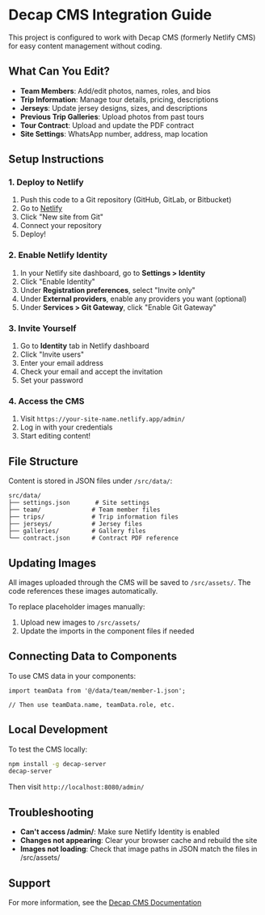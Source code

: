 # Decap CMS Integration Guide

This project is configured to work with Decap CMS (formerly Netlify CMS) for easy content management without coding.

## What Can You Edit?

- **Team Members**: Add/edit photos, names, roles, and bios
- **Trip Information**: Manage tour details, pricing, descriptions
- **Jerseys**: Update jersey designs, sizes, and descriptions
- **Previous Trip Galleries**: Upload photos from past tours
- **Tour Contract**: Upload and update the PDF contract
- **Site Settings**: WhatsApp number, address, map location

## Setup Instructions

### 1. Deploy to Netlify

1. Push this code to a Git repository (GitHub, GitLab, or Bitbucket)
2. Go to [Netlify](https://app.netlify.com/)
3. Click "New site from Git"
4. Connect your repository
5. Deploy!

### 2. Enable Netlify Identity

1. In your Netlify site dashboard, go to **Settings > Identity**
2. Click "Enable Identity"
3. Under **Registration preferences**, select "Invite only"
4. Under **External providers**, enable any providers you want (optional)
5. Under **Services > Git Gateway**, click "Enable Git Gateway"

### 3. Invite Yourself

1. Go to **Identity** tab in Netlify dashboard
2. Click "Invite users"
3. Enter your email address
4. Check your email and accept the invitation
5. Set your password

### 4. Access the CMS

1. Visit `https://your-site-name.netlify.app/admin/`
2. Log in with your credentials
3. Start editing content!

## File Structure

Content is stored in JSON files under `/src/data/`:

```
src/data/
├── settings.json       # Site settings
├── team/              # Team member files
├── trips/             # Trip information files
├── jerseys/           # Jersey files
├── galleries/         # Gallery files
└── contract.json      # Contract PDF reference
```

## Updating Images

All images uploaded through the CMS will be saved to `/src/assets/`. The code references these images automatically.

To replace placeholder images manually:
1. Upload new images to `/src/assets/`
2. Update the imports in the component files if needed

## Connecting Data to Components

To use CMS data in your components:

```tsx
import teamData from '@/data/team/member-1.json';

// Then use teamData.name, teamData.role, etc.
```

## Local Development

To test the CMS locally:

```bash
npm install -g decap-server
decap-server
```

Then visit `http://localhost:8080/admin/`

## Troubleshooting

- **Can't access /admin/**: Make sure Netlify Identity is enabled
- **Changes not appearing**: Clear your browser cache and rebuild the site
- **Images not loading**: Check that image paths in JSON match the files in /src/assets/

## Support

For more information, see the [Decap CMS Documentation](https://decapcms.org/docs/intro/)
